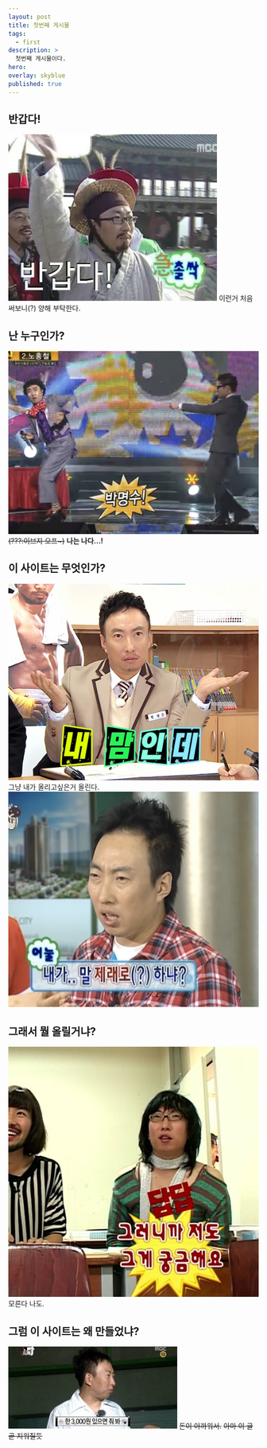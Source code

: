 ```yaml
---
layout: post
title: 첫번째 게시물
tags:
  - first
description: >
  첫번째 게시물이다.
hero:
overlay: skyblue
published: true
---
```


## 반갑다!

![msp_hi](/assets/img/msp_hi.WEBP)
이런거 처음 써보니(?) 양해 부탁한다.


## 난 누구인가?

![msp](/assets/img/msp.jpeg)
~~(???:이브지 오프~)~~
**나는 나다...!**


## 이 사이트는 무엇인가?

![msp_myway](/assets/img/myway.jpg)
그냥 내가 올리고싶은거 올린다.
![msp_jelelo](/assets/img/broken.jpg)


## 그래서 뭘 올릴거냐?

![mps_idk](/assets/img/idk.jpg)
모른다 나도.


## 그럼 이 사이트는 왜 만들었냐?

![msp_money](/assets/img/money.jpg)
~~돈이 아까워서.~~
~~아마 이 글 곧 지워질듯~~